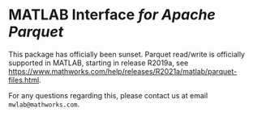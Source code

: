 [//]: #  (Copyright 2017-2021, The MathWorks, Inc.)

# MATLAB Interface *for Apache Parquet*

This package has officially been sunset.
Parquet read/write is officially supported in MATLAB, starting in release R2019a,
see https://www.mathworks.com/help/releases/R2021a/matlab/parquet-files.html.

For any questions regarding this, please contact us at email  `mwlab@mathworks.com`.

